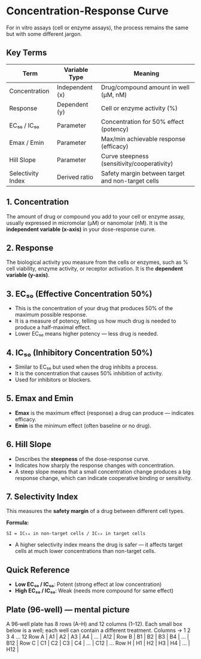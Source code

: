 # Concentration-Response Curve

For in vitro assays (cell or enzyme assays), the process remains the same but with some different jargon.

## Key Terms

| Term | Variable Type | Meaning |
|------|---------------|---------|
| Concentration | Independent (x) | Drug/compound amount in well (µM, nM) |
| Response | Dependent (y) | Cell or enzyme activity (%) |
| EC₅₀ / IC₅₀ | Parameter | Concentration for 50% effect (potency) |
| Emax / Emin | Parameter | Max/min achievable response (efficacy) |
| Hill Slope | Parameter | Curve steepness (sensitivity/cooperativity) |
| Selectivity Index | Derived ratio | Safety margin between target and non-target cells |

## 1. Concentration

The amount of drug or compound you add to your cell or enzyme assay, usually expressed in micromolar (µM) or nanomolar (nM). It is the **independent variable (x-axis)** in your dose-response curve.

## 2. Response

The biological activity you measure from the cells or enzymes, such as % cell viability, enzyme activity, or receptor activation. It is the **dependent variable (y-axis)**.

## 3. EC₅₀ (Effective Concentration 50%)

- This is the concentration of your drug that produces 50% of the maximum possible response.
- It is a measure of potency, telling us how much drug is needed to produce a half-maximal effect.
- Lower EC₅₀ means higher potency — less drug is needed.

## 4. IC₅₀ (Inhibitory Concentration 50%)

- Similar to EC₅₀ but used when the drug inhibits a process.
- It is the concentration that causes 50% inhibition of activity.
- Used for inhibitors or blockers.

## 5. Emax and Emin

- **Emax** is the maximum effect (response) a drug can produce — indicates efficacy.
- **Emin** is the minimum effect (often baseline or no drug).

## 6. Hill Slope

- Describes the **steepness** of the dose-response curve.
- Indicates how sharply the response changes with concentration.
- A steep slope means that a small concentration change produces a big response change, which can indicate cooperative binding or sensitivity.

## 7. Selectivity Index

This measures the **safety margin** of a drug between different cell types.

**Formula:**
```
SI = IC₅₀ in non-target cells / IC₅₀ in target cells
```

- A higher selectivity index means the drug is safer — it affects target cells at much lower concentrations than non-target cells.

## Quick Reference

- **Low EC₅₀ / IC₅₀**: Potent (strong effect at low concentration)
- **High EC₅₀ / IC₅₀**: Weak (needs more compound for same effect)



## Plate (96‑well) — mental picture
A 96‑well plate has 8 rows (A–H) and 12 columns (1–12). Each small box below is a well; each well can contain a different treatment.
Columns →  1    2    3    4   ...  12
Row A   | A1 | A2 | A3 | A4 | ... | A12 |
Row B   | B1 | B2 | B3 | B4 | ... | B12 |
Row C   | C1 | C2 | C3 | C4 | ... | C12 |
 ...
Row H   | H1 | H2 | H3 | H4 | ... | H12 |
